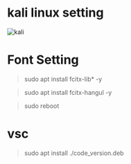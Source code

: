# kali linux setting
![kali](https://www.itworld.co.kr/files/itworld/2020/02_2/kali_linux_tools_abstract_gears_binary_data_by_nevarpp_gettyimages-688718788_2400x1600-100832674-large.jpg)

# Font Setting

> sudo apt install fcitx-lib* -y

> sudo apt install fcitx-hangul -y

> sudo reboot


# vsc

> sudo apt install ./code_version.deb



